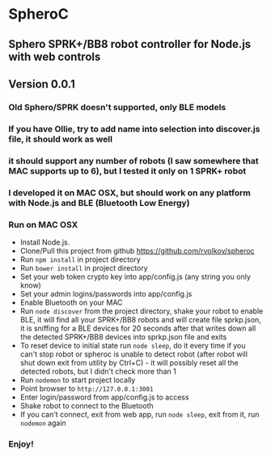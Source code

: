 # SpheroC
## Sphero SPRK+/BB8 robot controller for Node.js with web controls

## Version 0.0.1

### Old Sphero/SPRK doesn't supported, only BLE models
### If you have Ollie, try to add name into selection into discover.js file, it should work as well
### it should support any number of robots (I saw somewhere that MAC supports up to 6), but I tested it only on 1 SPRK+ robot
### I developed it on MAC OSX, but should work on any platform with Node.js and BLE (Bluetooth Low Energy)


### Run on MAC OSX
* Install Node.js.
* Clone/Pull this project from github https://github.com/rvolkov/spheroc
* Run `npm install` in project directory
* Run `bower install` in project directory
* Set your web token crypto key into app/config.js (any string you only know)
* Set your admin logins/passwords into app/config.js
* Enable Bluetooth on your MAC
* Run `node discover` from the project directory, shake your robot to enable BLE, it will find all your SPRK+/BB8 robots and will create file sprkp.json, it is sniffing for a BLE devices for 20 seconds after that writes down all the detected SPRK+/BB8 devices into sprkp.json file and exits
* To reset device to initial state run `node sleep`, do it every time if you can't stop robot or spheroc is unable to detect robot (after robot will shut down exit from utility by Ctrl+C) - it will possibly reset all the detected robots, but I didn't check more than 1
* Run `nodemon` to start project locally
* Point browser to `http://127.0.0.1:3001`
* Enter login/password from app/config.js to access
* Shake robot to connect to the Bluetooth
* If you can't connect, exit from web app, run `node sleep`, exit from it, run `nodemon` again

### Enjoy!
